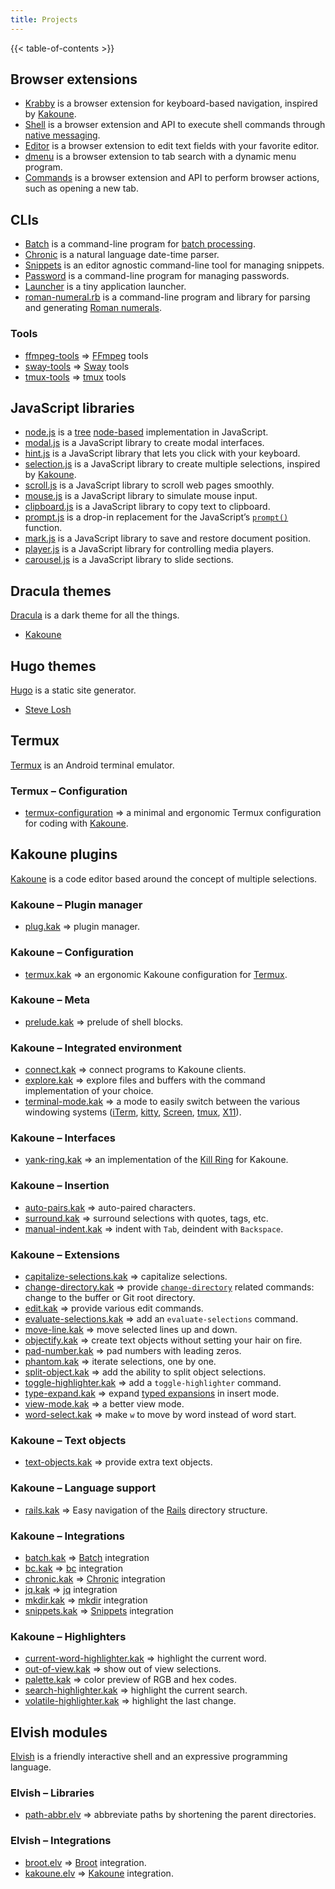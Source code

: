 ```yaml
---
title: Projects
---
```


{{< table-of-contents >}}

## Browser extensions

- [Krabby] is a browser extension for keyboard-based navigation, inspired by [Kakoune].
- [Shell][webextension-shell] is a browser extension and API to execute shell commands through [native messaging].
- [Editor][webextension-editor] is a browser extension to edit text fields with your favorite editor.
- [dmenu][webextension-dmenu] is a browser extension to tab search with a dynamic menu program.
- [Commands][webextension-commands] is a browser extension and API to perform browser actions, such as opening a new tab.

[Krabby]: https://krabby.netlify.app
[webextension-shell]: https://github.com/alexherbo2/webextension-shell
[webextension-editor]: https://github.com/alexherbo2/webextension-editor
[webextension-dmenu]: https://github.com/alexherbo2/webextension-dmenu
[webextension-commands]: https://github.com/alexherbo2/webextension-commands

[Native messaging]: https://developer.chrome.com/extensions/nativeMessaging

## CLIs

- [Batch] is a command-line program for [batch processing].
- [Chronic] is a natural language date-time parser.
- [Snippets] is an editor agnostic command-line tool for managing snippets.
- [Password] is a command-line program for managing passwords.
- [Launcher] is a tiny application launcher.
- [roman-numeral.rb] is a command-line program and library for parsing and generating [Roman numerals].

[Batch]: https://github.com/alexherbo2/batch
[Chronic]: https://github.com/alexherbo2/chronic
[Snippets]: https://github.com/alexherbo2/snippets
[Password]: https://github.com/alexherbo2/password
[Launcher]: https://github.com/alexherbo2/launcher
[roman-numeral.rb]: https://github.com/alexherbo2/roman-numeral.rb

[Batch processing]: https://en.wikipedia.org/wiki/Batch_processing
[Roman numerals]: https://en.wikipedia.org/wiki/Roman_numerals

### Tools

- [ffmpeg-tools] ⇒ [FFmpeg] tools
- [sway-tools] ⇒ [Sway] tools
- [tmux-tools] ⇒ [tmux] tools

[ffmpeg-tools]: https://github.com/alexherbo2/ffmpeg-tools
[sway-tools]: https://github.com/alexherbo2/sway-tools
[tmux-tools]: https://github.com/alexherbo2/tmux-tools

[FFmpeg]: https://ffmpeg.org
[Sway]: https://swaywm.org
[tmux]: https://github.com/tmux/tmux

## JavaScript libraries

- [node.js] is a [tree] [node-based][m-ary tree] implementation in JavaScript.
- [modal.js] is a JavaScript library to create modal interfaces.
- [hint.js] is a JavaScript library that lets you click with your keyboard.
- [selection.js] is a JavaScript library to create multiple selections, inspired by [Kakoune].
- [scroll.js] is a JavaScript library to scroll web pages smoothly.
- [mouse.js] is a JavaScript library to simulate mouse input.
- [clipboard.js] is a JavaScript library to copy text to clipboard.
- [prompt.js] is a drop-in replacement for the JavaScript’s [`prompt()`] function.
- [mark.js] is a JavaScript library to save and restore document position.
- [player.js] is a JavaScript library for controlling media players.
- [carousel.js] is a JavaScript library to slide sections.

[node.js]: https://github.com/alexherbo2/node.js
[modal.js]: https://github.com/alexherbo2/modal.js
[hint.js]: https://github.com/alexherbo2/hint.js
[selection.js]: https://github.com/alexherbo2/selection.js
[scroll.js]: https://github.com/alexherbo2/scroll.js
[mouse.js]: https://github.com/alexherbo2/mouse.js
[clipboard.js]: https://github.com/alexherbo2/clipboard.js
[prompt.js]: https://github.com/alexherbo2/prompt.js
[mark.js]: https://github.com/alexherbo2/mark.js
[player.js]: https://github.com/alexherbo2/player.js
[carousel.js]: https://github.com/alexherbo2/carousel.js

[Tree]: https://en.wikipedia.org/wiki/Tree_(data_structure)
[m-ary tree]: https://en.wikipedia.org/wiki/M-ary_tree
[`prompt()`]: https://developer.mozilla.org/en-US/docs/Web/API/Window/prompt

## Dracula themes

[Dracula] is a dark theme for all the things.

[Dracula]: https://draculatheme.com

- [Kakoune][dracula/kakoune]

[dracula/kakoune]: https://draculatheme.com/kakoune

## Hugo themes

[Hugo] is a static site generator.

[Hugo]: https://gohugo.io

- [Steve Losh][hugo-theme-steve-losh]

[hugo-theme-steve-losh]: https://github.com/alexherbo2/hugo-theme-steve-losh

## Termux

[Termux] is an Android terminal emulator.

[Termux]: https://termux.com

### Termux – Configuration

- [termux-configuration] ⇒ a minimal and ergonomic Termux configuration for coding with [Kakoune].

[termux-configuration]: https://github.com/alexherbo2/termux-configuration

## Kakoune plugins

[Kakoune] is a code editor based around the concept of multiple selections.

[Kakoune]: https://kakoune.org

### Kakoune – Plugin manager

- [plug.kak] ⇒ plugin manager.

[plug.kak]: https://github.com/alexherbo2/plug.kak

### Kakoune – Configuration

- [termux.kak] ⇒ an ergonomic Kakoune configuration for [Termux].

[termux.kak]: https://github.com/alexherbo2/termux.kak

### Kakoune – Meta

- [prelude.kak] ⇒ prelude of shell blocks.

[prelude.kak]: https://github.com/alexherbo2/prelude.kak

### Kakoune – Integrated environment

- [connect.kak] ⇒ connect programs to Kakoune clients.
- [explore.kak] ⇒ explore files and buffers with the command implementation of your choice.
- [terminal-mode.kak] ⇒ a mode to easily switch between the various windowing systems ([iTerm], [kitty], [Screen], [tmux], [X11]).

[connect.kak]: https://github.com/alexherbo2/connect.kak
[explore.kak]: https://github.com/alexherbo2/explore.kak
[terminal-mode.kak]: https://github.com/alexherbo2/terminal-mode.kak

[iTerm]: https://iterm2.com
[kitty]: https://sw.kovidgoyal.net/kitty/
[Screen]: https://gnu.org/software/screen/
[tmux]: https://github.com/tmux/tmux
[X11]: https://x.org

### Kakoune – Interfaces

- [yank-ring.kak] ⇒ an implementation of the [Kill Ring] for Kakoune.

[yank-ring.kak]: https://github.com/alexherbo2/yank-ring.kak

[Kill Ring]: https://gnu.org/software/emacs/manual/html_node/emacs/Kill-Ring.html

### Kakoune – Insertion

- [auto-pairs.kak] ⇒ auto-paired characters.
- [surround.kak] ⇒ surround selections with quotes, tags, etc.
- [manual-indent.kak] ⇒ indent with `Tab`, deindent with `Backspace`.

[auto-pairs.kak]: https://github.com/alexherbo2/auto-pairs.kak
[surround.kak]: https://github.com/alexherbo2/surround.kak
[manual-indent.kak]: https://github.com/alexherbo2/manual-indent.kak

### Kakoune – Extensions

- [capitalize-selections.kak] ⇒ capitalize selections.
- [change-directory.kak] ⇒ provide [`change-directory`] related commands: change to the buffer or Git root directory.
- [edit.kak] ⇒ provide various edit commands.
- [evaluate-selections.kak] ⇒ add an `evaluate-selections` command.
- [move-line.kak] ⇒ move selected lines up and down.
- [objectify.kak] ⇒ create text objects without setting your hair on fire.
- [pad-number.kak] ⇒ pad numbers with leading zeros.
- [phantom.kak] ⇒ iterate selections, one by one.
- [split-object.kak] ⇒ add the ability to split object selections.
- [toggle-highlighter.kak] ⇒ add a `toggle-highlighter` command.
- [type-expand.kak] ⇒ expand [typed expansions] in insert mode.
- [view-mode.kak] ⇒ a better view mode.
- [word-select.kak] ⇒ make `w` to move by word instead of word start.

[capitalize-selections.kak]: https://github.com/alexherbo2/capitalize-selections.kak
[change-directory.kak]: https://github.com/alexherbo2/change-directory.kak
[edit.kak]: https://github.com/alexherbo2/edit.kak
[evaluate-selections.kak]: https://github.com/alexherbo2/evaluate-selections.kak
[move-line.kak]: https://github.com/alexherbo2/move-line.kak
[objectify.kak]: https://github.com/alexherbo2/objectify.kak
[pad-number.kak]: https://github.com/alexherbo2/pad-number.kak
[phantom.kak]: https://github.com/alexherbo2/phantom.kak
[split-object.kak]: https://github.com/alexherbo2/split-object.kak
[toggle-highlighter.kak]: https://github.com/alexherbo2/toggle-highlighter.kak
[type-expand.kak]: https://github.com/alexherbo2/type-expand.kak
[view-mode.kak]: https://github.com/alexherbo2/view-mode.kak
[word-select.kak]: https://github.com/alexherbo2/word-select.kak

[`change-directory`]: https://github.com/mawww/kakoune/blob/master/doc/pages/commands.asciidoc#files-and-buffers
[Typed expansions]: https://github.com/mawww/kakoune/blob/master/doc/pages/command-parsing.asciidoc#typed-expansions

### Kakoune – Text objects

- [text-objects.kak] ⇒ provide extra text objects.

[text-objects.kak]: https://github.com/alexherbo2/text-objects.kak

### Kakoune – Language support

- [rails.kak] ⇒ Easy navigation of the [Rails][Ruby on Rails] directory structure.

[rails.kak]: https://github.com/alexherbo2/rails.kak

[Ruby on Rails]: https://rubyonrails.org

### Kakoune – Integrations

- [batch.kak] ⇒ [Batch] integration
- [bc.kak] ⇒ [bc] integration
- [chronic.kak] ⇒ [Chronic] integration
- [jq.kak] ⇒ [jq] integration
- [mkdir.kak] ⇒ [mkdir] integration
- [snippets.kak] ⇒ [Snippets] integration

[batch.kak]: https://github.com/alexherbo2/batch.kak
[bc.kak]: https://github.com/alexherbo2/bc.kak
[chronic.kak]: https://github.com/alexherbo2/chronic.kak
[jq.kak]: https://github.com/alexherbo2/jq.kak
[mkdir.kak]: https://github.com/alexherbo2/mkdir.kak
[snippets.kak]: https://github.com/alexherbo2/snippets.kak

[bc]: https://en.wikipedia.org/wiki/Bc_(programming_language)
[jq]: https://stedolan.github.io/jq/
[mkdir]: https://en.wikipedia.org/wiki/Mkdir

### Kakoune – Highlighters

- [current-word-highlighter.kak] ⇒ highlight the current word.
- [out-of-view.kak] ⇒ show out of view selections.
- [palette.kak] ⇒ color preview of RGB and hex codes.
- [search-highlighter.kak] ⇒ highlight the current search.
- [volatile-highlighter.kak] ⇒ highlight the last change.

[current-word-highlighter.kak]: https://github.com/alexherbo2/current-word-highlighter.kak
[out-of-view.kak]: https://github.com/alexherbo2/out-of-view.kak
[palette.kak]: https://github.com/alexherbo2/palette.kak
[search-highlighter.kak]: https://github.com/alexherbo2/search-highlighter.kak
[volatile-highlighter.kak]: https://github.com/alexherbo2/volatile-highlighter.kak

## Elvish modules

[Elvish] is a friendly interactive shell and an expressive programming language.

[Elvish]: https://elv.sh

### Elvish – Libraries

- [path-abbr.elv] ⇒ abbreviate paths by shortening the parent directories.

[path-abbr.elv]: https://github.com/alexherbo2/path-abbr.elv

### Elvish – Integrations

- [broot.elv] ⇒ [Broot] integration.
- [kakoune.elv] ⇒ [Kakoune] integration.

[broot.elv]: https://github.com/alexherbo2/broot.elv
[kakoune.elv]: https://github.com/alexherbo2/kakoune.elv

[Broot]: https://dystroy.org/broot/
